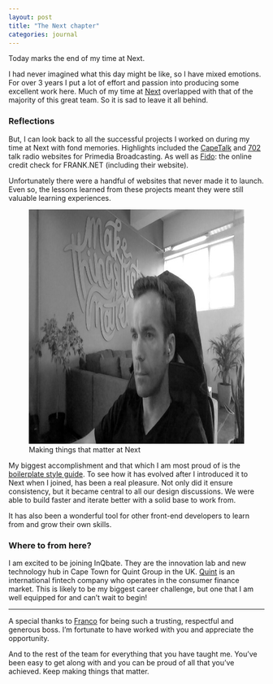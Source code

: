 ```yaml
---
layout: post
title: "The Next chapter"
categories: journal
--- 
```


​Today marks the end of my time at Next.

I had never imagined what this day might be like, so I have mixed emotions. For over 3 years I put a lot of effort and passion
into producing some excellent work here. Much of my time at [Next](https://wearenext.co.za) overlapped with that of the
majority of this great team. So it is sad to leave it all behind.

### Reflections

But, I can look back to all the successful projects I worked on during my time at Next with fond memories. Highlights included
the [CapeTalk](http://capetalk.co.za) and [702](http://702.co.za) talk radio websites for Primedia Broadcasting. As well
as [Fido](https://www.hellofido.co.za): the online credit check for FRANK.NET (including their website).

Unfortunately there were a handful of websites that never made it to launch. Even so, the lessons learned from these projects
meant they were still valuable learning experiences.

<figure>
    <img src="/assets/images/journal/make-things-that-matter-820x461.jpg" width="820" height="461" alt="Making things that matter at Next">
    <figcaption>Making things that matter at Next</figcaption>
</figure>

My biggest accomplishment and that which I am most proud of is the [boilerplate style guide](http://s.wearenext.co.za/boilerplate/styleguide).
To see how it has evolved after I introduced it to Next when I joined, has been a real pleasure. Not only did it ensure
consistency, but it became central to all our design discussions. We were able to build faster and iterate better with a
solid base to work from.

It has also been a wonderful tool for other front-end developers to learn from and grow their own skills.

### Where to from here?

I am excited to be joining InQbate. They are the innovation lab and new technology hub in Cape Town for Quint Group in the
UK. [Quint](http://www.quint.co.uk) is an international fintech company who operates in the consumer finance market. This
is likely to be my biggest career challenge, but one that I am well equipped for and can’t wait to begin! 

---

A special thanks to [Franco](https://twitter.com/franco_raffa) for being such a trusting, respectful and generous boss.
I’m fortunate to have worked with you and appreciate the opportunity.

And to the rest of the team for everything that you have taught me. You’ve been easy to get along with and you can be proud
of all that you’ve achieved. Keep making things that matter.